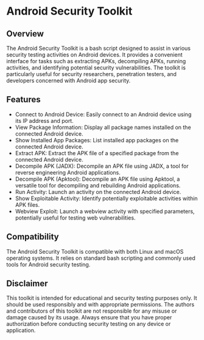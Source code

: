 
# Android Security Toolkit
## Overview

The Android Security Toolkit is a bash script designed to assist in various security testing activities on Android devices. It provides a convenient interface for tasks such as extracting APKs, decompiling APKs, running activities, and identifying potential security vulnerabilities. The toolkit is particularly useful for security researchers, penetration testers, and developers concerned with Android app security.


## Features

- Connect to Android Device: Easily connect to an Android device using its IP address and port.
- View Package Information: Display all package names installed on the connected Android device.
- Show Installed App Packages: List installed app packages on the connected Android device.
- Extract APK: Extract the APK file of a specified package from the connected Android device.
- Decompile APK (JADX): Decompile an APK file using JADX, a tool for reverse engineering Android applications.
- Decompile APK (Apktool): Decompile an APK file using Apktool, a versatile tool for decompiling and rebuilding Android applications.
- Run Activity: Launch an activity on the connected Android device.
- Show Exploitable Activity: Identify potentially exploitable activities within APK files.
- Webview Exploit: Launch a webview activity with specified parameters, potentially useful for testing web vulnerabilities.

## Compatibility

The Android Security Toolkit is compatible with both Linux and macOS operating systems. It relies on standard bash scripting and commonly used tools for Android security testing.


## Disclaimer

This toolkit is intended for educational and security testing purposes only. It should be used responsibly and with appropriate permissions. The authors and contributors of this toolkit are not responsible for any misuse or damage caused by its usage. Always ensure that you have proper authorization before conducting security testing on any device or application.

